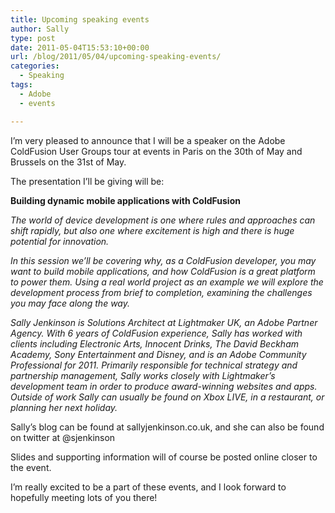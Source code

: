 ```yaml
---
title: Upcoming speaking events
author: Sally
type: post
date: 2011-05-04T15:53:10+00:00
url: /blog/2011/05/04/upcoming-speaking-events/
categories:
  - Speaking
tags:
  - Adobe
  - events

---
```

I&#8217;m very pleased to announce that I will be a speaker on the Adobe ColdFusion User Groups tour at events in Paris on the 30th of May and Brussels on the 31st of May.

The presentation I&#8217;ll be giving will be:

**Building dynamic mobile applications with ColdFusion**

_The world of device development is one where rules and approaches can shift rapidly, but also one where excitement is high and there is huge potential for innovation._

_In this session we&#8217;ll be covering why, as a ColdFusion developer, you may want to build mobile applications, and how ColdFusion is a great platform to power them. Using a real world project as an example we will explore the development process from brief to completion, examining the challenges you may face along the way._

_Sally Jenkinson is Solutions Architect at Lightmaker UK, an Adobe Partner Agency. With 6 years of ColdFusion experience, Sally has worked with clients including Electronic Arts, Innocent Drinks, The David Beckham Academy, Sony Entertainment and Disney, and is an Adobe Community Professional for 2011. Primarily responsible for technical strategy and partnership management, Sally works closely with Lightmaker&#8217;s development team in order to produce award-winning websites and apps. Outside of work Sally can usually be found on Xbox LIVE, in a restaurant, or planning her next holiday._

Sally&#8217;s blog can be found at sallyjenkinson.co.uk, and she can also be found on twitter at @sjenkinson

Slides and supporting information will of course be posted online closer to the event.

I&#8217;m really excited to be a part of these events, and I look forward to hopefully meeting lots of you there!